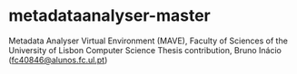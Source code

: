 # metadataanalyser-master
Metadata Analyser Virtual Environment (MAVE), Faculty of Sciences of the University of Lisbon Computer Science Thesis contribution, Bruno Inácio (fc40846@alunos.fc.ul.pt)
